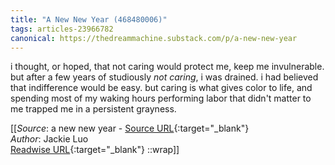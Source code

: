 ```yaml
---
title: "A New New Year (468480006)"
tags: articles-23966782
canonical: https://thedreammachine.substack.com/p/a-new-new-year
---
```


i thought, or hoped, that not caring would protect me, keep me invulnerable. but after a few years of studiously *not caring*, i was drained. i had believed that indifference would be easy. but caring is what gives color to life, and spending most of my waking hours performing labor that didn't matter to me trapped me in a persistent grayness.


[[_Source_: a new new year - [Source URL](https://thedreammachine.substack.com/p/a-new-new-year){:target="_blank"}<br>
_Author_: Jackie Luo<br>
[Readwise URL](https://readwise.io/open/468480006){:target="_blank"}
::wrap]]